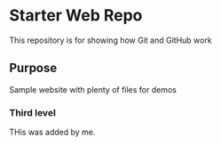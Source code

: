 # Starter Web Repo

This repository is for showing how Git and GitHub work

## Purpose

Sample website with plenty of files for demos

### Third level

THis was added by me.
